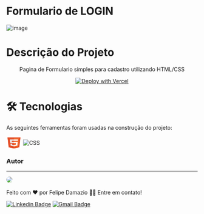 # Formulario de LOGIN




![image](https://user-images.githubusercontent.com/71530559/190528636-8f9ee959-17c1-4d29-87f6-164a4e98eea3.png)


# Descrição do Projeto
<p align="center">Pagina de Formulario simples para cadastro utilizando HTML/CSS </p>

<div align="center">
 
 [![Deploy with Vercel](https://vercel.com/button)](https://felipedamazio.github.io/FORMULARIO-DE-LOGIN)
</div>

# 🛠 Tecnologias
As seguintes ferramentas foram usadas na construção do projeto:
<br>
<br>
 <img align="center" alt="HTML" height="30" width="40" src="https://raw.githubusercontent.com/devicons/devicon/master/icons/html5/html5-original.svg">
  <img align="center" alt="CSS" height="30" width="40" src="https://cdn.jsdelivr.net/gh/devicons/devicon/icons/css3/css3-original.svg">


### Autor
---

<a href="https://www.linkedin.com/in/felipe-damazio/">
<img width="200" style="border-radius: 50%;" src="https://media.licdn.com/dms/image/C4D03AQFVFuMXM17RQA/profile-displayphoto-shrink_800_800/0/1661115635906?e=1698278400&v=beta&t=5wfi7G8zyoCBIEmGPcjxVfFuRG2c33rRPL6uPnTYBp4"> 
  </a>


Feito com ❤️ por Felipe Damazio 👋🏽 Entre em contato!

[![Linkedin Badge](https://img.shields.io/badge/-Felipe-blue?style=flat-square&logo=Linkedin&logoColor=white&link=https://www.linkedin.com/in/felipe-damazio/)](https://www.linkedin.com/in/felipe-damazio/) 
[![Gmail Badge](https://img.shields.io/badge/-lipjb@hotmail.com-c14438?style=flat-square&logo=Gmail&logoColor=white&link=mailto:lipjb@hotmail.com)](mailto:lipjb@hotmail.com)





